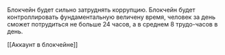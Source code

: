 Блокчейн будет сильно затруднять коррупцию.
Блокчейн будет контроллировать фундаментальную величену время, человек за день сможет потрудиться не больше 24 часов, а в среднем 8 трудо-часов в день.

[[Аккаунт в блокчейне]]